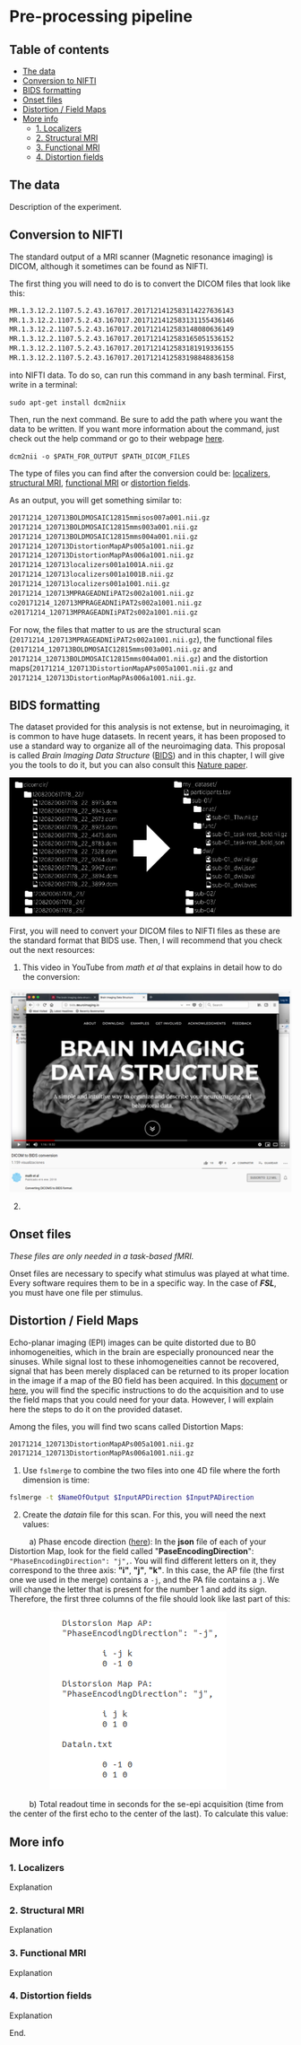 
# Pre-processing pipeline <!-- omit in toc -->

## Table of contents <!-- omit in toc -->

- [The data](#the-data)
- [Conversion to NIFTI](#conversion-to-nifti)
- [BIDS formatting](#bids-formatting)
- [Onset files](#onset-files)
- [Distortion / Field Maps](#distortion--field-maps)
- [More info](#more-info)
  - [1. Localizers](#1-localizers)
  - [2. Structural MRI](#2-structural-mri)
  - [3. Functional MRI](#3-functional-mri)
  - [4. Distortion fields](#4-distortion-fields)
  
## The data

Description of the experiment.

## Conversion to NIFTI

The standard output of a MRI scanner (Magnetic resonance imaging) is DICOM, although it sometimes can be found as NIFTI.

The first thing you will need to do is to convert the DICOM files that look like this:

``` bash
MR.1.3.12.2.1107.5.2.43.167017.2017121412583114227636143
MR.1.3.12.2.1107.5.2.43.167017.2017121412583131155436146
MR.1.3.12.2.1107.5.2.43.167017.2017121412583148080636149
MR.1.3.12.2.1107.5.2.43.167017.2017121412583165051536152
MR.1.3.12.2.1107.5.2.43.167017.2017121412583181919336155
MR.1.3.12.2.1107.5.2.43.167017.2017121412583198848836158
```

into NIFTI data. To do so, can run this command in any bash terminal.
First, write in a terminal:

`sudo apt-get install dcm2niix`

Then, run the next command. Be sure to add the path where you want the data to be written. If you want more information about the command, just check out the help command or go to their webpage [here](https://github.com/rordenlab/dcm2niix).

`dcm2nii -o $PATH_FOR_OUTPUT $PATH_DICOM_FILES`

The type of files you can find after the conversion could be: [localizers](#1-localizers), [structural MRI](#2-structural-mri), [functional MRI](#3-functional-mri) or [distortion fields](#4-distortion-fields).

As an output, you will get something similar to:

``` bash
20171214_120713BOLDMOSAIC12815mmisos007a001.nii.gz
20171214_120713BOLDMOSAIC12815mms003a001.nii.gz
20171214_120713BOLDMOSAIC12815mms004a001.nii.gz
20171214_120713DistortionMapAPs005a1001.nii.gz
20171214_120713DistortionMapPAs006a1001.nii.gz
20171214_120713localizers001a1001A.nii.gz
20171214_120713localizers001a1001B.nii.gz
20171214_120713localizers001a1001.nii.gz
20171214_120713MPRAGEADNIiPAT2s002a1001.nii.gz
co20171214_120713MPRAGEADNIiPAT2s002a1001.nii.gz
o20171214_120713MPRAGEADNIiPAT2s002a1001.nii.gz
```

For now, the files that matter to us are the structural scan (`20171214_120713MPRAGEADNIiPAT2s002a1001.nii.gz`), the functional files (`20171214_120713BOLDMOSAIC12815mms003a001.nii.gz` and `20171214_120713BOLDMOSAIC12815mms004a001.nii.gz`) and the distortion maps(`20171214_120713DistortionMapAPs005a1001.nii.gz` and `20171214_120713DistortionMapPAs006a1001.nii.gz`.

## BIDS formatting

The dataset provided for this analysis is not extense, but in neuroimaging, it is common to have huge datasets. In recent years, it has been proposed to use a standard way to organize all of the neuroimaging data. This proposal is called *Brain Imaging Data Structure* ([BIDS](https://bids.neuroimaging.io/)) and in this chapter, I will give you the tools to do it, but you can also consult this [Nature paper](https://www.nature.com/articles/sdata201644).

![alt text](https://raw.githubusercontent.com/ZaidaEMtzMo/how2fMRI/master/Media/Figure1.png "BIDS formatting example. As found in bids.neuroimaging.io/")

First, you will need to convert your DICOM files to NIFTI files as these are the standard format that BIDS use. Then, I will recommend that you check out the next resources:

1. This video in YouTube from _math et al_ that explains in detail how to do the conversion:

[![alt text](https://raw.githubusercontent.com/ZaidaEMtzMo/how2fMRI/master/Media/Figure2.png "DICOM to BIDS conversion by math et al on YouTube 2018.")](https://www.youtube.com/watch?v=pAv9WuyyF3g)

2. 

## Onset files

*These files are only needed in a task-based fMRI.*

Onset files are necessary to specify what stimulus was played at what time. Every software requires them to be in a specific way. In the case of **_FSL_**, you must have one file per stimulus.

## Distortion / Field Maps

Echo-planar imaging (EPI) images can be quite distorted due to B0 inhomogeneities, which in the brain are especially pronounced near the sinuses. While signal lost to these inhomogeneities cannot be recovered, signal that has been merely displaced can be returned to its proper location in the image if a map of the B0 field has been acquired. In this [document](https://lcni.uoregon.edu/kb-articles/kb-0003) or [here](https://github.com/ZaidaEMtzMo/how2fMRI/blob/master/fMRI/Preprocessing/FieldMaps/Acquiring%20and%20using%20field%20maps.pdf), you will find the specific instructions to do the acquisition and to use the field maps that you could need for your data. However, I will explain here the steps to do it on the provided dataset.

Among the files, you will find two scans called Distortion Maps:

``` bash
20171214_120713DistortionMapAPs005a1001.nii.gz
20171214_120713DistortionMapPAs006a1001.nii.gz
```

1. Use `fslmerge` to combine the two files into one 4D file where the forth dimension is time:

``` bash
fslmerge -t $NameOfOutput $InputAPDirection $InputPADirection
```

2. Create the *datain* file for this scan. For this, you will need the next values:

&nbsp;&nbsp;&nbsp;&nbsp;&nbsp;&nbsp;&nbsp;&nbsp; a) Phase encode direction ([here](https://github.com/bids-standard/bids-specification/blob/master/src/04-modality-specific-files/01-magnetic-resonance-imaging-data.md#in-plane-spatial-encoding)):
        In the **json** file of each of your Distortion Map, look for the field called "**PaseEncodingDirection**": `"PhaseEncodingDirection": "j",`. You will find different letters on it, they correspond to the three axis: **"i"**, **"j"**, **"k"**. In this case, the AP file (the first one we used in the merge) contains a `-j`, and the PA file contains a `j`. We will change the letter that is present for the number 1 and add its sign. Therefore, the first three columns of the file should look like last part of this:

&nbsp;&nbsp;&nbsp;&nbsp;&nbsp;&nbsp;&nbsp;&nbsp; &nbsp;&nbsp;&nbsp;&nbsp;&nbsp;&nbsp;&nbsp;&nbsp; ![alt text](https://raw.githubusercontent.com/ZaidaEMtzMo/how2fMRI/master/Media/Figure3.png "Example of three first columns of datain.txt")

&nbsp;&nbsp;&nbsp;&nbsp;&nbsp;&nbsp;&nbsp;&nbsp; b) Total readout time in seconds for the se-epi acquisition (time from the center of the first echo to the center of the last). To calculate this value:
            

## More info

### 1. Localizers

Explanation

### 2. Structural MRI

Explanation

### 3. Functional MRI

Explanation

### 4. Distortion fields

Explanation

End.
